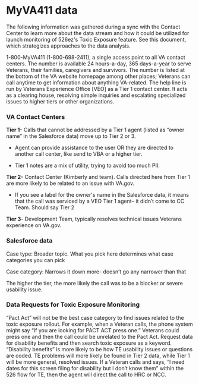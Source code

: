 # MyVA411 data

The following information was gathered during a sync with the Contact Center to learn more about the data stream and how it could be utilized for launch monitoring of 526ez's Toxic Exposure feature. See this document, which strategizes approaches to the data analysis. 

1-800-MyVA411 (1-800-698-2411), a single access point to all VA contact centers.
The number is available 24 hours-a-day, 365 days-a-year to serve Veterans, their families, caregivers and survivors. The number is listed at the bottom of the VA website homepage among other places; Veterans can call anytime to get information about anything VA-related.
The help line is run by Veterans Experience Office [VEO] as a Tier 1 contact center. It acts as a clearing house, resolving simple inquiries and escalating specialized issues to higher tiers or other organizations.

### VA Contact Centers

**Tier 1-** Calls that cannot be addressed by a Tier 1 agent (listed as “owner name” in the Salesforce data) move up to Tier 2 or 3.

-   Agent can provide assistance to the user OR they are directed to another call center, like send to VBA or a higher tier.
    
-   Tier 1 notes are a mix of utility, trying to avoid too much PII.
     

**Tier 2-** Contact Center (Kimberly and team). Calls directed here from Tier 1 are more likely to be related to an issue with VA.gov.

-   If you see a label for the owner's name in the Salesforce data, it means that the call was serviced by a VEO Tier 1 agent– it didn’t come to CC Team. Should say Tier 2
    

**Tier 3**- Development Team, typically resolves technical issues Veterans experience on VA.gov.

### Salesforce data

Case type: Broader topic. What you pick here determines what case categories you can pick

Case category: Narrows it down more- doesn’t go any narrower than that

The higher the tier, the more likely the call was to be a blocker or severe usability issue.

### Data Requests for Toxic Exposure Monitoring

“Pact Act” will not be the best case category to find issues related to the toxic exposure rollout. For example, when a Veteran calls, the phone system might say “If you are looking for PACT ACT press one.” Veterans could press one and then the call could be unrelated to the Pact Act.
Request data for disability benefits and then search toxic exposure as a keyword. “Disability benefits” is more likely to be how TE usability issues or questions are coded. TE problems will more likely be found in Tier 2 data, while Tier 1 will be more general, resolved issues.
If a Veteran calls and says, “I need dates for this screen filing for disability but I don’t know them” within the 526 flow for TE, then the agent will direct the call to HRC or NCC.
